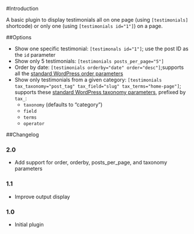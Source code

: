#Introduction

A basic plugin to display testimonials all on one page (using `[testimonials]` shortcode) or only one (using `[testimonials id="1"]`) on a page.

##Options

- Show one specific testimonial: `[testimonals id="1"]`; use the post ID as the `id` parameter
- Show only 5 testimonials: `[testimonials posts_per_page="5"]`
- Order by date: `[testimonials orderby="date" order="desc"]`;supports all the [standard WordPress order parameters](https://developer.wordpress.org/reference/classes/wp_query/#order-orderby-parameters)
- Show only testimonials from a given category: `[testimonials tax_taxonomy="post_tag" tax_field="slug" tax_terms="home-page"]`; supports these [standard WordPress taxonomy parameters](https://developer.wordpress.org/reference/classes/wp_query/#taxonomy-parameters), prefixed by `tax_`:
    - `taxonomy` (defaults to “category”)
    - `field`
    - `terms`
    - `operator`

##Changelog

### 2.0
- Add support for order, orderby, posts_per_page, and taxonomy parameters

### 1.1
- Improve output display

### 1.0
- Initial plugin
